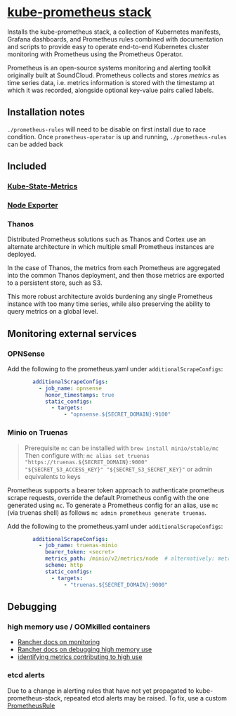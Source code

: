 # [kube-prometheus stack](https://github.com/prometheus-community/helm-charts/tree/main/charts/kube-prometheus-stack#kube-prometheus-stack/)

Installs the kube-prometheus stack, a collection of Kubernetes manifests, Grafana dashboards, and
Prometheus rules combined with documentation and scripts to provide easy to operate end-to-end
Kubernetes cluster monitoring with Prometheus using the Prometheus Operator.

Prometheus is an open-source systems monitoring and alerting toolkit originally built at SoundCloud.
Prometheus collects and stores _metrics_ as time series data, i.e. metrics information
is stored with the timestamp at which it was recorded, alongside optional key-value pairs called labels.

## Installation notes

`./prometheus-rules` will need to be disable on first install due to race condition.
Once `prometheus-operator` is up and running, `./prometheus-rules` can be added back

## Included

### [Kube-State-Metrics](https://github.com/kubernetes/kube-state-metrics)

### [Node Exporter](https://github.com/prometheus/node_exporter)

### Thanos

Distributed Prometheus solutions such as Thanos and Cortex use an alternate architecture in which multiple small
Prometheus instances are deployed.

In the case of Thanos, the metrics from each Prometheus are aggregated into the common Thanos deployment,
and then those metrics are exported to a persistent store, such as S3.

This more robust architecture avoids burdening any single Prometheus instance with too many time series,
while also preserving the ability to query metrics on a global level.

## Monitoring external services

### OPNSense

Add the following to the prometheus.yaml under `additionalScrapeConfigs`:

```yaml
        additionalScrapeConfigs:
          - job_name: opnsense
            honor_timestamps: true
            static_configs:
              - targets:
                  - "opnsense.${SECRET_DOMAIN}:9100"
```

### Minio on Truenas

> Prerequisite `mc` can be installed with `brew install minio/stable/mc`
> Then configure with:
> `mc alias set truenas "https://truenas.${SECRET_DOMAIN}:9000" "${SECRET_S3_ACCESS_KEY}" "${SECRET_S3_SECRET_KEY}"`
> or admin equivalents to keys

Prometheus supports a bearer token approach to authenticate prometheus scrape requests, override the default Prometheus config with the one generated using `mc`.
To generate a Prometheus config for an alias, use `mc` (via truenas shell) as follows `mc admin prometheus generate truenas`.

Add the following to the prometheus.yaml under `additionalScrapeConfigs`:

```yaml
        additionalScrapeConfigs:
          - job_name: truenas-minio
            bearer_token: <secret>
            metrics_path: /minio/v2/metrics/node  # alternatively: metrics_path: /minio/v2/metrics/cluster
            scheme: http
            static_configs:
              - targets:
                  - "truenas.${SECRET_DOMAIN}:9000"
```

## Debugging

### high memory use / OOMkilled containers

- [Rancher docs on monitoring](https://rancher.com/docs/rancher/v2.6/en/monitoring-alerting/k)
- [Rancher docs on debugging high memory use](https://rancher.com/docs/rancher/v2.6/en/monitoring-alerting/guides/memory-usage/)
- [identifying metrics contributing to high use](https://www.robustperception.io/which-are-my-biggest-metrics)

### etcd alerts

Due to a change in alerting rules that have not yet propagated to kube-prometheus-stack,
repeated etcd alerts may be raised.  To fix, use a custom [PrometheusRule](./prometheus-rules/etcd.yaml)

